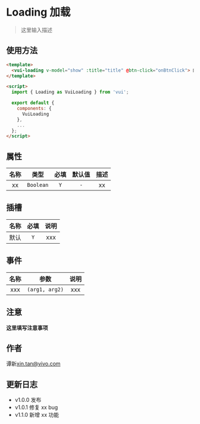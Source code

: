 # Loading 加载

> 这里输入描述

## 使用方法

```html
<template>
  <vui-loading v-model="show" :title="title" @btn-click="onBtnClick"> 内容内容 </vui-loading>
</template>

<script>
  import { Loading as VuiLoading } from 'vui';

  export default {
    components: {
      VuiLoading
    },
    ...
  };
</script>
```

## 属性

| 名称 |   类型    | 必填 | 默认值 | 描述 |
| :--: | :-------: | :--: | :----: | :--: |
|  xx  | `Boolean` | `Y`  |  `-`   |  xx  |

## 插槽

| 名称 | 必填 | 说明 |
| :--: | :--: | :--: |
| 默认 | `Y`  | xxx  |

## 事件

| 名称 |      参数      | 说明 |
| :--: | :------------: | :--: |
| xxx  | `(arg1, arg2)` | xxx  |

## 注意

**这里填写注意事项**

## 作者

谭新<xin.tan@vivo.com>

## 更新日志

- v1.0.0 发布
- v1.0.1 修复 xx bug
- v1.1.0 新增 xx 功能
